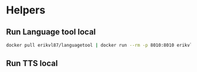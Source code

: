 
# Helpers
## Run Language tool local

```bash
docker pull erikvl87/languagetool | docker run --rm -p 8010:8010 erikvl87/languagetool
```

## Run TTS local


